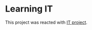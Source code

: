 # Learning IT

This project was reacted with [IT project](https://learning-information-technology.netlify.app/).

 




